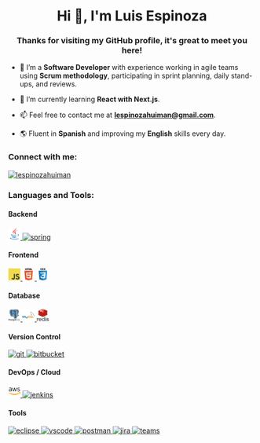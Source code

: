 <h1 align="center">Hi 👋, I'm Luis Espinoza</h1>
<h3 align="center">Thanks for visiting my GitHub profile, it's great to meet you here!</h3>

- 🔭 I’m a **Software Developer** with experience working in agile teams using **Scrum methodology**, participating in sprint planning, daily stand-ups, and reviews.

- 🌱 I’m currently learning **React with Next.js**.

- 📫 Feel free to contact me at **lespinozahuiman@gmail.com**.

- 🌎 Fluent in **Spanish** and improving my **English** skills every day.

<h3 align="left">Connect with me:</h3>
<p align="left">
  <a href="https://linkedin.com/in/lespinozahuiman" target="blank"><img align="center" src="https://raw.githubusercontent.com/rahuldkjain/github-profile-readme-generator/master/src/images/icons/Social/linked-in-alt.svg" alt="lespinozahuiman" height="25" width="25" /></a>
  <!-- <a href="https://www.leetcode.com/lespinozah" target="blank"><img align="center" src="https://raw.githubusercontent.com/rahuldkjain/github-profile-readme-generator/master/src/images/icons/Social/leet-code.svg" alt="lespinozah" height="25" width="25" /></a> -->
</p>

<h3 align="left">Languages and Tools:</h3>
<p align="left"> 
  <h4>Backend</h4>
  <a href="https://www.java.com" target="_blank" rel="noreferrer"> <img src="https://raw.githubusercontent.com/devicons/devicon/master/icons/java/java-original.svg" alt="java" width="25" height="25"/> </a> 
  <a href="https://spring.io/" target="_blank" rel="noreferrer"> <img src="https://www.vectorlogo.zone/logos/springio/springio-icon.svg" alt="spring" width="25" height="25"/> </a> 

  <h4>Frontend</h4>
  <a href="https://developer.mozilla.org/en-US/docs/Web/JavaScript" target="_blank" rel="noreferrer"> <img src="https://raw.githubusercontent.com/devicons/devicon/master/icons/javascript/javascript-original.svg" alt="javascript" width="25" height="25"/> </a> 
  <a href="https://www.w3.org/html/" target="_blank" rel="noreferrer"> <img src="https://raw.githubusercontent.com/devicons/devicon/master/icons/html5/html5-original-wordmark.svg" alt="html5" width="25" height="25"/> </a> 
  <a href="https://www.w3schools.com/css/" target="_blank" rel="noreferrer"> <img src="https://raw.githubusercontent.com/devicons/devicon/master/icons/css3/css3-original-wordmark.svg" alt="css3" width="25" height="25"/> </a> 

  <h4>Database</h4>
  <a href="https://www.postgresql.org" target="_blank" rel="noreferrer"> <img src="https://raw.githubusercontent.com/devicons/devicon/master/icons/postgresql/postgresql-original-wordmark.svg" alt="postgresql" width="25" height="25"/> </a> 
  <a href="https://www.mysql.com/" target="_blank" rel="noreferrer"> <img src="https://raw.githubusercontent.com/devicons/devicon/master/icons/mysql/mysql-original-wordmark.svg" alt="mysql" width="25" height="25"/> </a> 
  <a href="https://redis.io" target="_blank" rel="noreferrer"> <img src="https://raw.githubusercontent.com/devicons/devicon/master/icons/redis/redis-original-wordmark.svg" alt="redis" width="25" height="25"/> </a>  

  <h4>Version Control</h4>
  <a href="https://git-scm.com/" target="_blank" rel="noreferrer"> <img src="https://www.vectorlogo.zone/logos/git-scm/git-scm-icon.svg" alt="git" width="25" height="25"/> </a> 
  <a href="https://bitbucket.org/product/" target="_blank" rel="noreferrer"> <img src="https://cdn.worldvectorlogo.com/logos/bitbucket-icon.svg" alt="bitbucket" width="25" height="25"/> </a> 

  <h4>DevOps / Cloud</h4>
  <a href="https://aws.amazon.com" target="_blank" rel="noreferrer"> <img src="https://raw.githubusercontent.com/devicons/devicon/master/icons/amazonwebservices/amazonwebservices-original-wordmark.svg" alt="aws" width="25" height="25"/> </a> 
  <a href="https://www.jenkins.io" target="_blank" rel="noreferrer"> <img src="https://www.vectorlogo.zone/logos/jenkins/jenkins-icon.svg" alt="jenkins" width="25" height="25"/> </a> 

  <h4>Tools</h4>
  <a href="https://eclipseide.org/" target="_blank" rel="noreferrer"> <img src="https://cdn.worldvectorlogo.com/logos/eclipse-11.svg" alt="eclipse" width="25" height="25"/> </a> 
  <a href="https://code.visualstudio.com/" target="_blank" rel="noreferrer"> <img src="https://cdn.worldvectorlogo.com/logos/visual-studio-code-1.svg" alt="vscode" width="25" height="25"/> </a> 
  <a href="https://postman.com" target="_blank" rel="noreferrer"> <img src="https://www.vectorlogo.zone/logos/getpostman/getpostman-icon.svg" alt="postman" width="25" height="25"/> </a> 
  <a href="https://www.atlassian.com/es/software/jira" target="_blank" rel="noreferrer"> <img src="https://cdn.worldvectorlogo.com/logos/jira-1.svg" alt="jira" width="25" height="25"/> </a> 
  <a href="https://www.microsoft.com/es-es/microsoft-teams/group-chat-software" target="_blank" rel="noreferrer"> <img src="https://cdn.worldvectorlogo.com/logos/microsoft-teams-1.svg" alt="teams" width="25" height="25"/> </a> 
</p>
